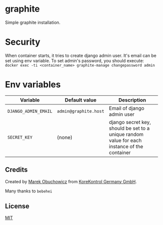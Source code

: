# graphite

Simple graphite installation.

# Security
When container starts, it tries to create django admin user. It's email can be set using env variable. To set admin's password, you should execute:
`docker exec -ti <container_name> graphite-manage changepassword admin`

# Env variables

| Variable | Default value | Description |
| --- | --- | --- |
| `DJANGO_ADMIN_EMAIL` | `admin@graphite.host` | Email of django admin user |
| `SECRET_KEY` | (none) | django secret key, should be set to a unique random value for each instance of the container |

## Credits
Created by [Marek Obuchowicz](https://github.com/marek-obuchowicz) from [KoreKontrol Germany GmbH](https://www.korekontrol.eu/).

Many thanks to `bebehei`

## License
[MIT](LICENSE)
